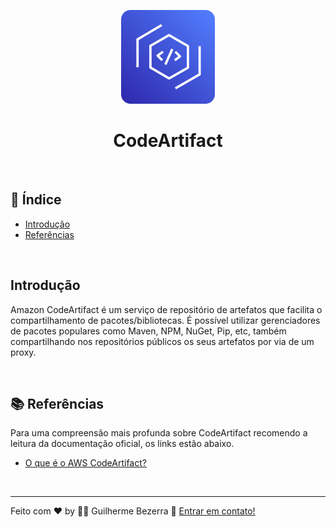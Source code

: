 <p align="center">
	<img src="./img/aws-icons/aws-CodeArtifact.png" alt="aws-codeartifact-icon" style="height:150px; width:150px;" /> 
  <br />
	<h1 align="center">
    CodeArtifact
  </h1>
</p>	

<br />

## :pushpin: Índice

- [Introdução](#introdução)
- [Referências](#books-referências)

<br />

## Introdução

Amazon CodeArtifact é um serviço de repositório de artefatos que facilita o compartilhamento de pacotes/bibliotecas. 
É possível utilizar gerenciadores de pacotes populares como Maven, NPM, NuGet, Pip, etc, também compartilhando nos repositórios públicos os seus artefatos por via de um proxy.

<br />


## :books: Referências

Para uma compreensão mais profunda sobre CodeArtifact recomendo a leitura da documentação oficial, os links estão abaixo.

- [O que é o AWS CodeArtifact?](https://docs.aws.amazon.com/pt_br/pt_br/codeartifact/latest/ug/welcome.html)

<br />

---
Feito com ♥ by :man_astronaut: Guilherme Bezerra :wave: [Entrar em contato!](https://www.linkedin.com/in/gbdsantos/)